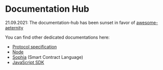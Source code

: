 # Documentation Hub

21.09.2021: The documentation-hub has been sunset in favor of [awesome-aeternity](https://github.com/aeternity/awesome-aeternity)

You can find other dedicated documentations here:
- [Protocol specification](https://aeternity.com/protocol)
- [Node](https://docs.aeternity.io)
- [Sophia](https://aeternity.com/aesophia) (Smart Contract Language)
- [JavaScript SDK](https://aeternity.com/aepp-sdk-js)